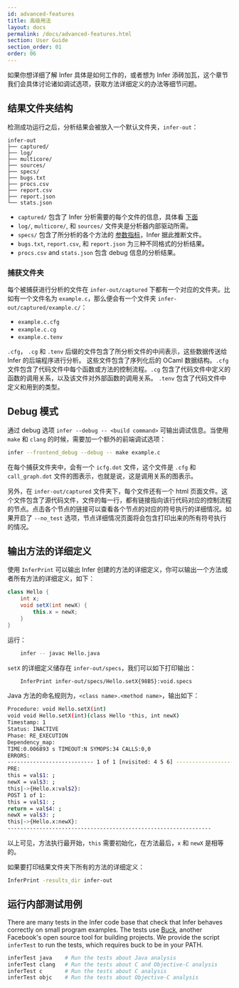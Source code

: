 ```yaml
---
id: advanced-features
title: 高级用法
layout: docs
permalink: /docs/advanced-features.html
section: User Guide
section_order: 01
order: 06
---
```


如果你想详细了解 Infer 具体是如何工作的，或者想为 Infer 添砖加瓦，这个章节我们会具体讨论诸如调试选项，获取方法详细定义的办法等细节问题。

## 结果文件夹结构

检测成功运行之后，分析结果会被放入一个默认文件夹，`infer-out`：


```
infer-out
├── captured/
├── log/
├── multicore/
├── sources/
├── specs/
├── bugs.txt
├── procs.csv
├── report.csv
├── report.json
└── stats.json
```


- `captured/` 包含了 Infer 分析需要的每个文件的信息，具体看 [下面](docs/advanced-features.html#captured-folder)
- `log/`, `multicore/`, 和 `sources/` 文件夹是分析器内部驱动所需。
- `specs/` 包含了所分析的各个方法的 [参数指标](docs/advanced-features.html#print-the-specs)，Infer 据此推断文件。
- `bugs.txt`, `report.csv`, 和 `report.json` 为三种不同格式的分析结果。
- `procs.csv` and `stats.json` 包含 debug 信息的分析结果。


### 捕获文件夹

每个被捕获进行分析的文件在 `infer-out/captured` 下都有一个对应的文件夹。比如有一个文件名为 `example.c`，那么便会有一个文件夹 `infer-out/captured/example.c/`：

- `example.c.cfg`
- `example.c.cg`
- `example.c.tenv`

`.cfg`， `.cg` 和 `.tenv` 后缀的文件包含了所分析文件的中间表示，这些数据传送给 Infer 的后端程序进行分析。 这些文件包含了序列化后的 OCaml 数据结构。`.cfg` 文件包含了代码文件中每个函数或方法的控制流程。`.cg` 包含了代码文件中定义的函数的调用关系，以及该文件对外部函数的调用关系。 `.tenv` 包含了代码文件中定义和用到的类型。


## Debug 模式

通过 debug 选项 `infer --debug -- <build command>` 可输出调试信息。当使用 `make` 和 `clang` 的时候，需要加一个额外的前端调试选项：

```bash
infer --frontend_debug --debug -- make example.c
```

在每个捕获文件夹中，会有一个 `icfg.dot` 文件，这个文件是 `.cfg` 和 `call_graph.dot` 文件的图表示，也就是说，这是调用关系的图表示。

另外，在 `infer-out/captured` 文件夹下，每个文件还有一个 html 页面文件。这个文件包含了源代码文件，文件的每一行，都有链接指向该行代码对应的控制流程的节点。点击各个节点的链接可以查看各个节点的对应的符号执行的详细情况。如果开启了 `--no_test` 选项，节点详细情况页面将会包含打印出来的所有符号执行的情况。

## 输出方法的详细定义

使用 `InferPrint` 可以输出 Infer 创建的方法的详细定义，你可以输出一个方法或者所有方法的详细定义，如下：

```java
class Hello {
    int x;
    void setX(int newX) {
	    this.x = newX;
    }
}
```

运行：

```bash
	infer -- javac Hello.java
```

`setX` 的详细定义储存在 `infer-out/specs`，我们可以如下打印输出：

```bash
	InferPrint infer-out/specs/Hello.setX{98B5}:void.specs
```

Java 方法的命名规则为，`<class name>.<method name>`，输出如下：

```bash
Procedure: void Hello.setX(int)
void void Hello.setX(int)(class Hello *this, int newX)
Timestamp: 1
Status: INACTIVE
Phase: RE_EXECUTION
Dependency_map:
TIME:0.006893 s TIMEOUT:N SYMOPS:34 CALLS:0,0
ERRORS:
--------------------------- 1 of 1 [nvisited: 4 5 6] ---------------------------
PRE:
this = val$1: ;
newX = val$3: ;
this|->{Hello.x:val$2}:
POST 1 of 1:
this = val$1: ;
return = val$4: ;
newX = val$3: ;
this|->{Hello.x:newX}:
----------------------------------------------------------------
```

以上可见，方法执行最开始，`this` 需要初始化，在方法最后，`x` 和 `newX` 是相等的。

如果要打印结果文件夹下所有的方法的详细定义：

```bash
InferPrint -results_dir infer-out
```

## 运行内部测试用例

There are many tests in the Infer code base that check that Infer behaves correctly on small program examples. The tests use [Buck](http://buckbuild.com/), another Facebook's open source tool for building projects. We provide the script `inferTest` to run the tests, which requires buck to be in your PATH.


```bash
inferTest java    # Run the tests about Java analysis
inferTest clang   # Run the tests about C and Objective-C analysis
inferTest c       # Run the tests about C analysis
inferTest objc    # Run the tests about Objective-C analysis
```
